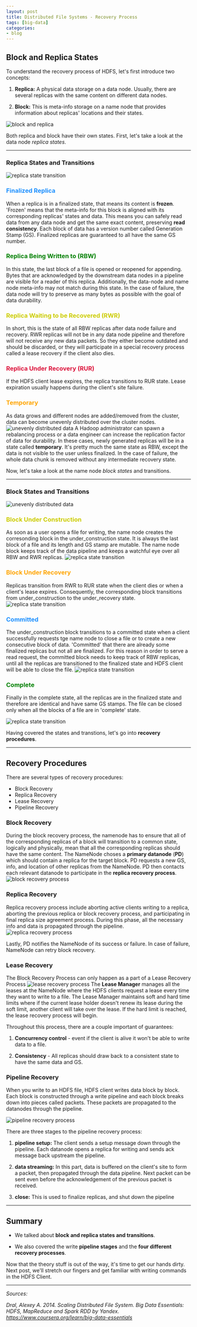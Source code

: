 ```yaml
---
layout: post
title: Distributed File Systems - Recovery Process
tags: [big-data]
categories:
- blog
---
```


## Block and Replica States

To understand the recovery process of HDFS, let's first introduce two concepts:

1) <strong>Replica:</strong> A physical data storage on a data node. Usually, there are several replicas with the same content on different data nodes.

2) <strong>Block:</strong> This is meta-info storage on a name node that provides information about replicas' locations and their states.
<img src="/assets/images/bigdata/block_replica.jpg" alt="block and replica" style="max-width: 90%">

Both replica and block have their own states. First, let's take a look at the data node *replica states*.

---

### Replica States and Transitions
<img src="/assets/images/bigdata/replica_states.jpg" alt="replica state transition" style="max-width: 100%">

### <span style="color:dodgerblue">Finalized Replica</span>
When a replica is in a finalized state, that means its content is <strong>frozen</strong>. 
'Frozen' means that the meta-info for this block is aligned with its corresponding replicas' states and data.
This means you can safely read data from any data node and get the same exact content, preserving <strong>read consistency</strong>.
Each block of data has a version number called Generation Stamp (GS). Finalized replicas are guaranteed to all have the same GS number.

### <span style="color:green">Replica Being Written to (RBW)</span>
In this state, the last block of a file is opened or reopened for appending.
Bytes that are acknowledged by the downstream data nodes in a pipeline are visible for a reader of this replica.
Additionally, the data-node and name node meta-info may not match during this state.
In the case of failure, the data node will try to preserve as many bytes as possible with the goal of data durability.

### <span style="color:#CCCC00">Replica Waiting to be Recovered (RWR)</span>
In short, this is the state of all RBW replicas after data node failure and recovery.
RWR replicas will not be in any data node pipeline and therefore will not receive any new data packets. 
So they either become outdated and should be discarded, or they will participate in a special recovery process called a lease recovery if the client also dies.

### <span style="color:crimson">Replica Under Recovery (RUR)</span>
If the HDFS client lease expires, the replica transitions to RUR state.
Lease expiration usually happens during the client's site failure. 

### <span style="color:orange">Temporary</span>
As data grows and different nodes are added/removed from the cluster, data can become
unevenly distributed over the cluster nodes.
<img src="/assets/images/bigdata/uneven.jpg" alt="unevenly distributed data" style="max-width: 100%">
A Hadoop administrator can spawn a rebalancing process or a data engineer can increase the replication factor of data for durability.
In these cases, newly generated replicas will be in a state called <strong>temporary</strong>.
It's pretty much the same state as RBW, except the data is not visible to the user unless finalized.
In the case of failure, the whole data chunk is removed without any intermediate recovery state.

Now, let's take a look at the name node *block states* and transitions.

---

### Block States and Transitions
<img src="/assets/images/bigdata/block_state.jpg" alt="unevenly distributed data" style="max-width: 100%">

### <span style="color:#CCCC00">Block Under Construction</span>
As soon as a user opens a file for writing, the name node creates the corresonding block in the under_construction state.
It is always the last block of a file and its length and GS stamp are mutable. 
The name node block keeps track of the data pipeline and keeps a watchful eye over all RBW and RWR replicas.
<img src="/assets/images/bigdata/replica_states_sm1.jpg" alt="replica state transition" style="max-width: 100%">

### <span style="color:orange">Block Under Recovery</span>
Replicas transition from RWR to RUR state when the client dies or when a client's lease expires. Consequently, the corresponding block transitions from under_construction to the under_recovery state. 
<img src="/assets/images/bigdata/replica_states_sm2.jpg" alt="replica state transition" style="max-width: 100%">

### <span style="color:dodgerblue">Committed</span>
The under_construction block transitions to a committed state when a client successfully requests tge name node to close a file or to create a new consecutive block of data. 
'Committed' that there are already some finalized replicas but not all are finalized. For this reason in order to serve a read request, the committed block needs to keep track of RBW replicas, until all the replicas are transitioned to the finalized state and HDFS client will be able to close the file.
<img src="/assets/images/bigdata/replica_states_sm3.jpg" alt="replica state transition" style="max-width: 100%">

### <span style="color:green">Complete</span>
Finally in the complete state, all the replicas are in the finalized state and therefore are identical and have same GS stamps. The file can be closed only when all the blocks of a file are in 'complete' state.

<img src="/assets/images/bigdata/replica_states_sm4.jpg" alt="replica state transition" style="max-width: 100%">

Having covered the states and transtions, let's go into <strong>recovery procedures</strong>.

---

## Recovery Procedures
There are several types of recovery procedures:

- Block Recovery
- Replica Recovery
- Lease Recovery
- Pipeline Recovery

### Block Recovery
During the block recovery process, the namenode has to ensure that all of the corresponding 
replicas of a block will transition to a common state, logically and physically, 
mean that all the corresponding replicas should have the same content.
The NameNode choses a <strong>primary datanode</strong> (<strong>PD</strong>) which should
contain a replica for the target block. PD requests a new GS, info, and location of other replicas from the NameNode.
PD then contacts each relevant datanode to participate in the <strong>replica recovery process</strong>.
<img src="/assets/images/bigdata/block_recovery.jpg" alt="block recovery process" style="max-width: 100%">

### Replica Recovery
Replica recovery process include aborting active clients writing to a replica, aborting the previous replica or
block recovery process, and participating in final replica size agreement process.
During this phase, all the necessary info and data is propagated through the pipeline.
 <img src="/assets/images/bigdata/replica_recovery.jpg" alt="replica recovery process" style="max-width: 100%">

Lastly, PD notifies the NameNode of its success or failure. In case of failure, NameNode can retry block recovery.

### Lease Recovery
The Block Recovery Process can only happen as a part of a Lease Recovery Process
<img src="/assets/images/bigdata/lease_recovery.jpg" alt="lease recovery process" style="max-width: 100%">
The <strong>Lease Manager</strong> manages all the leases at the NameNode where the HDFS clients request a lease every time they want to write to a file.
The Lease Manager maintains soft and hard time limits where if the current lease holder doesn't renew its lease during the soft limit, another client will take over the lease.
If the hard limit is reached, the lease recovery process will begin.

Throughout this process, there are a couple important of guarantees:

1. <strong>Concurrency control</strong> - event if the client is alive it won't be able to write data to a file.

2. <strong>Consistency</strong> - All replicas should draw back to a consistent state to have the same data and GS.

### Pipeline Recovery
When you write to an HDFS file,
HDFS client writes data block by block. Each block is constructed
through a write pipeline and each block breaks down
into pieces called packets. These packets are propagated to
the datanodes through the pipeline. 

<img src="/assets/images/bigdata/pipeline_recovery.jpg" alt="pipeline recovery process" style="max-width: 100%">

There are three stages to the pipeline recovery process:

1. <strong>pipeline setup:</strong> The client sends a setup message
down through the pipeline. Each datanode opens a replica for
writing and sends ack message back upstream the pipeline.

2. <strong>data streaming:</strong> In this part, data
is buffered on the client's site to form a packet,
then propagated through the data pipeline. Next packet can be sent even before
the acknowledgement of the previous packet is received. 

3. <strong>close:</strong> This is used to finalize replicas, and shut down the pipeline

---

## Summary

- We talked about <strong>block and replica states and transitions</strong>.

- We also covered the write <strong>pipeline stages</strong> and the <strong>four different recovery processes</strong>.

Now that the theory stuff is out of the way, it's time to get our hands dirty.
Next post, we'll stretch our fingers and get familiar with writing commands in the HDFS Client.

---
<em>Sources:</em>

<em>Dral, Alexey A. 2014. Scaling Distributed File System. Big Data Essentials: HDFS, MapReduce and Spark RDD by Yandex. <https://www.coursera.org/learn/big-data-essentials></em>
